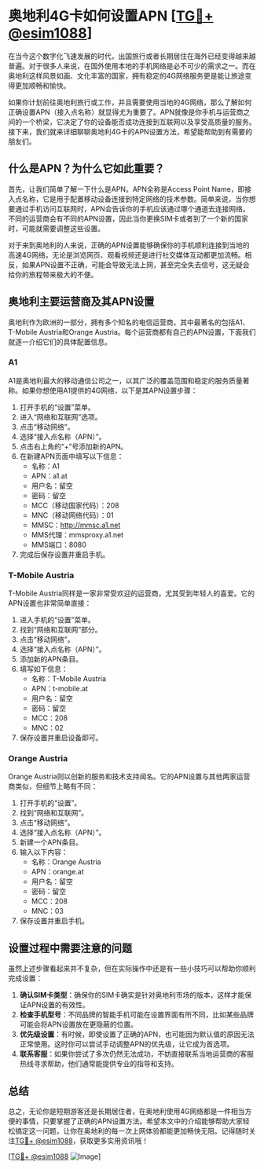 # 奥地利4G卡如何设置APN [[TG💪+ @esim1088](https://t.me/s/esim1088)]

在当今这个数字化飞速发展的时代，出国旅行或者长期居住在海外已经变得越来越普遍。对于很多人来说，在国外使用本地的手机网络是必不可少的需求之一。而在奥地利这样风景如画、文化丰富的国家，拥有稳定的4G网络服务更是能让旅途变得更加顺畅和愉快。

如果你计划前往奥地利旅行或工作，并且需要使用当地的4G网络，那么了解如何正确设置APN（接入点名称）就显得尤为重要了。APN就像是你手机与运营商之间的一个桥梁，它决定了你的设备能否成功连接到互联网以及享受高质量的服务。接下来，我们就来详细聊聊奥地利4G卡的APN设置方法，希望能帮助到有需要的朋友们。

## 什么是APN？为什么它如此重要？

首先，让我们简单了解一下什么是APN。APN全称是Access Point Name，即接入点名称，它是用于配置移动设备连接到特定网络的技术参数。简单来说，当你想要通过手机访问互联网时，APN会告诉你的手机应该通过哪个通道去连接网络。不同的运营商会有不同的APN设置，因此当你更换SIM卡或者到了一个新的国家时，可能就需要调整这些设置。

对于来到奥地利的人来说，正确的APN设置能够确保你的手机顺利连接到当地的高速4G网络，无论是浏览网页、观看视频还是进行社交媒体互动都更加流畅。相反，如果APN设置不正确，可能会导致无法上网，甚至完全失去信号，这无疑会给你的旅程带来极大的不便。

## 奥地利主要运营商及其APN设置

奥地利作为欧洲的一部分，拥有多个知名的电信运营商，其中最著名的包括A1、T-Mobile Austria和Orange Austria。每个运营商都有自己的APN设置，下面我们就逐一介绍它们的具体配置信息。

### A1

A1是奥地利最大的移动通信公司之一，以其广泛的覆盖范围和稳定的服务质量著称。如果你想使用A1提供的4G网络，以下是其APN设置步骤：

1. 打开手机的“设置”菜单。
2. 进入“网络和互联网”选项。
3. 点击“移动网络”。
4. 选择“接入点名称（APN）”。
5. 点击右上角的“+”号添加新的APN。
6. 在新建APN页面中填写以下信息：
   - 名称：A1
   - APN：a1.at
   - 用户名：留空
   - 密码：留空
   - MCC（移动国家代码）：208
   - MNC（移动网络代码）：01
   - MMSC：http://mmsc.a1.net
   - MMS代理：mmsproxy.a1.net
   - MMS端口：8080
7. 完成后保存设置并重启手机。

### T-Mobile Austria

T-Mobile Austria同样是一家非常受欢迎的运营商，尤其受到年轻人的喜爱。它的APN设置也非常简单直接：

1. 进入手机的“设置”菜单。
2. 找到“网络和互联网”部分。
3. 点击“移动网络”。
4. 选择“接入点名称（APN）”。
5. 添加新的APN条目。
6. 填写如下信息：
   - 名称：T-Mobile Austria
   - APN：t-mobile.at
   - 用户名：留空
   - 密码：留空
   - MCC：208
   - MNC：02
7. 保存设置并重启设备即可。

### Orange Austria

Orange Austria则以创新的服务和技术支持闻名。它的APN设置与其他两家运营商类似，但细节上略有不同：

1. 打开手机的“设置”。
2. 找到“网络和互联网”。
3. 点击“移动网络”。
4. 选择“接入点名称（APN）”。
5. 新建一个APN条目。
6. 输入以下内容：
   - 名称：Orange Austria
   - APN：orange.at
   - 用户名：留空
   - 密码：留空
   - MCC：208
   - MNC：03
7. 保存设置并重启手机。

## 设置过程中需要注意的问题

虽然上述步骤看起来并不复杂，但在实际操作中还是有一些小技巧可以帮助你顺利完成设置：

1. **确认SIM卡类型**：确保你的SIM卡确实是针对奥地利市场的版本，这样才能保证APN设置的有效性。
2. **检查手机型号**：不同品牌的智能手机可能在设置界面有所不同，比如某些品牌可能会将APN设置放在更隐蔽的位置。
3. **优先级设置**：有时候，即使设置了正确的APN，也可能因为默认值的原因无法正常使用。这时你可以尝试手动调整APN的优先级，让它成为首选项。
4. **联系客服**：如果你尝试了多次仍然无法成功，不妨直接联系当地运营商的客服热线寻求帮助，他们通常能提供专业的指导和支持。

## 总结

总之，无论你是短期游客还是长期居住者，在奥地利使用4G网络都是一件相当方便的事情，只要掌握了正确的APN设置方法。希望本文中的介绍能够帮助大家轻松搞定这一问题，让你在奥地利的每一次上网体验都能更加畅快无阻。记得随时关注[TG💪+ @esim1088](https://t.me/s/esim1088)，获取更多实用资讯哦！

[[TG💪+ @esim1088](https://t.me/s/esim1088) ![Image](https://i.postimg.cc/4NQfJmqS/Snipaste-2025-05-13-00-14-12.png)]
